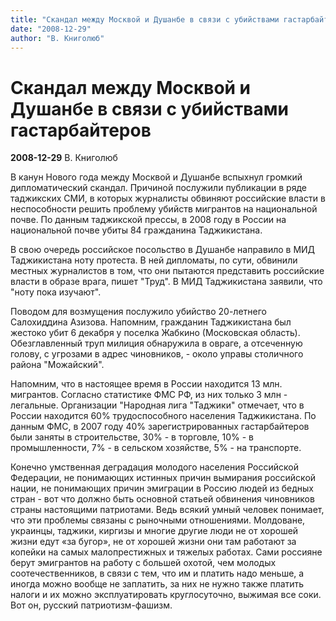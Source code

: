 ```yaml
---
title: "Скандал между Москвой и Душанбе в связи с убийствами гастарбайтеров"
date: "2008-12-29"
author: "В. Книголюб"
---
```


# Скандал между Москвой и Душанбе в связи с убийствами гастарбайтеров

**2008-12-29** В. Книголюб

В канун Нового года между Москвой и Душанбе вспыхнул громкий дипломатический скандал. Причиной послужили публикации в ряде таджикских СМИ, в которых журналисты обвиняют российские власти в неспособности решить проблему убийств мигрантов на национальной почве. По данным таджикской прессы, в 2008 году в России на национальной почве убиты 84 гражданина Таджикистана.

В свою очередь российское посольство в Душанбе направило в МИД Таджикистана ноту протеста. В ней дипломаты, по сути, обвинили местных журналистов в том, что они пытаются представить российские власти в образе врага, пишет "Труд". В МИД Таджикистана заявили, что "ноту пока изучают".

Поводом для возмущения послужило убийство 20-летнего Салохиддина Азизова. Напомним, гражданин Таджикистана был жестоко убит 6 декабря у поселка Жабкино (Московская область). Обезглавленный труп милиция обнаружила в овраге, а отсеченную голову, с угрозами в адрес чиновников, - около управы столичного района "Можайский".

Напомним, что в настоящее время в России находится 13 млн. мигрантов. Согласно статистике ФМС РФ, из них только 3 млн - легальные. Организации "Народная лига "Таджики" отмечает, что в России находится 60% трудоспособного населения Таджикистана. По данным ФМС, в 2007 году 40% зарегистрированных гастарбайтеров были заняты в строительстве, 30% - в торговле, 10% - в промышленности, 7% - в сельском хозяйстве, 5% - на транспорте.

Конечно умственная деградация молодого населения Российской Федерации, не понимающих истинных причин вымирания российской нации, не понимающих причин эмиграции в Россию людей из бедных стран - вот что должно быть основной статьей обвинения чиновников страны настоящими патриотами. Ведь всякий умный человек понимает, что эти проблемы связаны с рыночными отношениями. Молдоване, украинцы, таджики, киргизы и многие другие люди не от хорошей жизни едут «за бугор», не от хорошей жизни они там работают за копейки на самых малопрестижных и тяжелых работах. Сами россияне берут эмигрантов на работу с большей охотой, чем молодых соотечественников, в связи с тем, что им и платить надо меньше, а иногда можно вообще не заплатить, за них не нужно также платить налоги и их можно эксплуатировать круглосуточно, выжимая все соки. Вот он, русский патриотизм-фашизм.